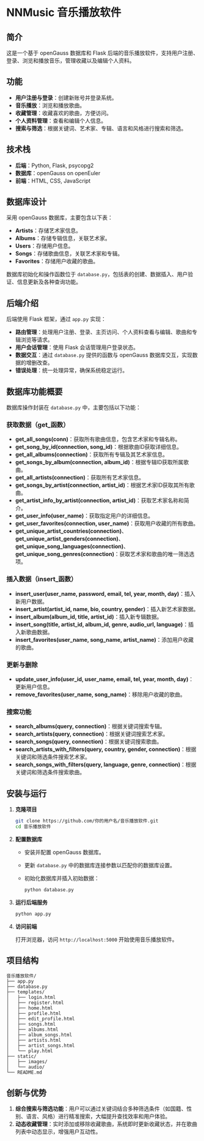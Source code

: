 # NNMusic 音乐播放软件

## 简介

这是一个基于 openGauss 数据库和 Flask 后端的音乐播放软件，支持用户注册、登录、浏览和播放音乐，管理收藏以及编辑个人资料。

## 功能

- **用户注册与登录**：创建新账号并登录系统。
- **音乐播放**：浏览和播放歌曲。
- **收藏管理**：收藏喜欢的歌曲，方便访问。
- **个人资料管理**：查看和编辑个人信息。
- **搜索与筛选**：根据关键词、艺术家、专辑、语言和风格进行搜索和筛选。

## 技术栈

- **后端**：Python, Flask, psycopg2
- **数据库**：openGauss on openEuler
- **前端**：HTML, CSS, JavaScript

## 数据库设计

采用 openGauss 数据库，主要包含以下表：

- **Artists**：存储艺术家信息。
- **Albums**：存储专辑信息，关联艺术家。
- **Users**：存储用户信息。
- **Songs**：存储歌曲信息，关联艺术家和专辑。
- **Favorites**：存储用户收藏的歌曲。

数据库初始化和操作函数位于 `database.py`，包括表的创建、数据插入、用户验证、信息更新及各种查询功能。

## 后端介绍

后端使用 Flask 框架，通过 `app.py` 实现：

- **路由管理**：处理用户注册、登录、主页访问、个人资料查看与编辑、歌曲和专辑浏览等请求。
- **用户会话管理**：使用 Flask 会话管理用户登录状态。
- **数据交互**：通过 `database.py` 提供的函数与 openGauss 数据库交互，实现数据的增删改查。
- **错误处理**：统一处理异常，确保系统稳定运行。

## 数据库功能概要

数据库操作封装在 `database.py` 中，主要包括以下功能：

### 获取数据（get_函数）

- **get_all_songs(conn)**：获取所有歌曲信息，包含艺术家和专辑名称。
- **get_song_by_id(connection, song_id)**：根据歌曲ID获取详细信息。
- **get_all_albums(connection)**：获取所有专辑及其艺术家信息。
- **get_songs_by_album(connection, album_id)**：根据专辑ID获取所属歌曲。
- **get_all_artists(connection)**：获取所有艺术家信息。
- **get_songs_by_artist(connection, artist_id)**：根据艺术家ID获取其所有歌曲。
- **get_artist_info_by_artist(connection, artist_id)**：获取艺术家名称和简介。
- **get_user_info(user_name)**：获取指定用户的详细信息。
- **get_user_favorites(connection, user_name)**：获取用户收藏的所有歌曲。
- **get_unique_artist_countries(connection)**、**get_unique_artist_genders(connection)**、**get_unique_song_languages(connection)**、**get_unique_song_genres(connection)**：获取艺术家和歌曲的唯一筛选选项。

### 插入数据（insert_函数）

- **insert_user(user_name, password, email, tel, year, month, day)**：插入新用户数据。
- **insert_artist(artist_id, name, bio, country, gender)**：插入新艺术家数据。
- **insert_album(album_id, title, artist_id)**：插入新专辑数据。
- **insert_song(title, artist_id, album_id, genre, audio_url, language)**：插入新歌曲数据。
- **insert_favorites(user_name, song_name, artist_name)**：添加用户收藏的歌曲。

### 更新与删除

- **update_user_info(user_id, user_name, email, tel, year, month, day)**：更新用户信息。
- **remove_favorites(user_name, song_name)**：移除用户收藏的歌曲。

### 搜索功能

- **search_albums(query, connection)**：根据关键词搜索专辑。
- **search_artists(query, connection)**：根据关键词搜索艺术家。
- **search_songs(query, connection)**：根据关键词搜索歌曲。
- **search_artists_with_filters(query, country, gender, connection)**：根据关键词和筛选条件搜索艺术家。
- **search_songs_with_filters(query, language, genre, connection)**：根据关键词和筛选条件搜索歌曲。

## 安装与运行

1. **克隆项目**

   ```bash
   git clone https://github.com/你的用户名/音乐播放软件.git
   cd 音乐播放软件
   ```

2. **配置数据库**

   - 安装并配置 openGauss 数据库。
   - 更新 `database.py` 中的数据库连接参数以匹配你的数据库设置。
   - 初始化数据库并插入初始数据：

     ```bash
     python database.py
     ```

3. **运行后端服务**

   ```bash
   python app.py
   ```

4. **访问前端**

   打开浏览器，访问 `http://localhost:5000` 开始使用音乐播放软件。

## 项目结构

```
音乐播放软件/
├── app.py
├── database.py
├── templates/
│   ├── login.html
│   ├── register.html
│   ├── home.html
│   ├── profile.html
│   ├── edit_profile.html
│   ├── songs.html
│   ├── albums.html
│   ├── album_songs.html
│   ├── artists.html
│   ├── artist_songs.html
│   └── play.html
├── static/
│   ├── images/
│   └── audio/
└── README.md
```

## 创新与优势

1. **综合搜索与筛选功能**：用户可以通过关键词结合多种筛选条件（如国籍、性别、语言、风格）进行精准搜索，大幅提升查找效率和用户体验。
2. **动态收藏管理**：实时添加或移除收藏歌曲，系统即时更新收藏状态，并在歌曲列表中动态显示，增强用户互动性。
